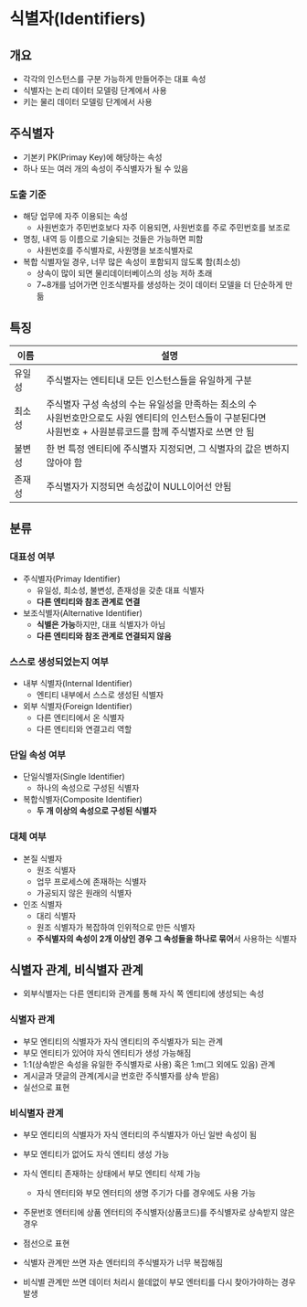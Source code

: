# 식별자(Identifiers)

## 개요

- 각각의 인스턴스를 구분 가능하게 만들어주는 대표 속성
- 식별자는 논리 데이터 모델링 단계에서 사용
- 키는 물리 데이터 모델링 단계에서 사용



## 주식별자

- 기본키 PK(Primay Key)에 해당하는 속성
- 하나 또는 여러 개의 속성이 주식별자가 될 수 있음

### 도출 기준

- 해당 업무에 자주 이용되는 속성
  - 사원번호가 주민번호보다 자주 이용되면, 사원번호를 주로 주민번호를 보조로
- 명칭, 내역 등 이름으로 기술되는 것들은 가능하면 피함
  - 사원번호를 주식별자로, 사원명을 보조식별자로
- 복합 식별자일 경우, 너무 많은 속성이 포함되지 않도록 함(최소성)
  - 상속이 많이 되면 물리데이터베이스의 성능 저하 초래
  - 7~8개를 넘어가면 인조식별자를 생성하는 것이 데이터 모델을 더 단순하게 만듦



## 특징

| 이름   | 설명                                                         |
| ------ | ------------------------------------------------------------ |
| 유일성 | 주식별자는 엔티티내 모든 인스턴스들을 유일하게 구분          |
| 최소성 | 주식별자 구성 속성의 수는 유일성을 만족하는 최소의 수<br />사원번호만으로도 사원 엔티티의 인스턴스들이 구분된다면<br />사원번호 + 사원분류코드를 함께 주식별자로 쓰면 안 됨 |
| 불변성 | 한 번 특정 엔티티에 주식별자 지정되면, 그 식별자의 값은 변하지 않아야 함 |
| 존재성 | 주식별자가 지정되면 속성값이 NULL이어선 안됨                 |



## 분류

### 대표성 여부

- 주식별자(Primay Identifier)
  - 유일성, 최소성, 불변성, 존재성을 갖춘 대표 식별자
  - **다른 엔티티와 참조 관계로 연결**
- 보조식별자(Alternative Identifier)
  - **식별은 가능**하지만, 대표 식별자가 아님
  - **다른 엔티티와 참조 관계로 연결되지 않음**

### 스스로 생성되었는지 여부

- 내부 식별자(Internal Identifier)
  - 엔티티 내부에서 스스로 생성된 식별자
- 외부 식별자(Foreign Identifier)
  - 다른 엔티티에서 온 식별자
  - 다른 엔티티와 연결고리 역할

### 단일 속성 여부

- 단일식별자(Single Identifier)
  - 하나의 속성으로 구성된 식별자
- 복합식별자(Composite Identifier)
  - **두 개 이상의 속성으로 구성된 식별자**

### 대체 여부

- 본질 식별자
  - 원조 식별자
  - 업무 프로세스에 존재하는 식별자
  - 가공되지 않은 원래의 식별자
- 인조 식별자
  - 대리 식별자
  - 원조 식별자가 복잡하여 인위적으로 만든 식별자
  - **주식별자의 속성이 2개 이상인 경우 그 속성들을 하나로 묶어**서 사용하는 식별자



## 식별자 관계, 비식별자 관계

- 외부식별자는 다른 엔티티와 관계를 통해 자식 쪽 엔티티에 생성되는 속성

### 식별자 관계

- 부모 엔티티의 식별자가 자식 엔티티의 주식별자가 되는 관계
- 부모 엔티티가 있어야 자식 엔티티가 생성 가능해짐
- 1:1(상속받은 속성을 유일한 주식별자로 사용) 혹은 1:m(그 외에도 있음) 관계
- 게시글과 댓글의 관계(게시글 번호란 주식별자를 상속 받음)
- 실선으로 표현



### 비식별자 관계

- 부모 엔티티의 식별자가 자식 엔터티의 주식별자가 아닌 일반 속성이 됨
- 부모 엔티티가 없어도 자식 엔티티 생성 가능
- 자식 엔티티 존재하는 상태에서 부모 엔티티 삭제 가능
  - 자식 엔터티와 부모 엔터티의 생명 주기가 다를 경우에도 사용 가능
- 주문번호 엔터티에 상품 엔터티의 주식별자(상품코드)를 주식별자로 상속받지 않은 경우
- 점선으로 표현



- 식별자 관계만 쓰면 자손 엔터티의 주식별자가 너무 복잡해짐
- 비식별 관계만 쓰면 데이터 처리시 쓸데없이 부모 엔터티를 다시 찾아가야하는 경우 발생